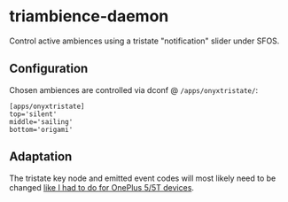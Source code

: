 # triambience-daemon
Control active ambiences using a tristate "notification" slider under SFOS.

## Configuration
Chosen ambiences are controlled via dconf @ `/apps/onyxtristate/`:
```
[apps/onyxtristate]
top='silent'
middle='sailing'
bottom='origami'
```

## Adaptation
The tristate key node and emitted event codes will most likely need to be changed [like I had to do for OnePlus 5/5T devices](https://github.com/sailfishos-oneplus5/triambience/commit/15772a57e8571799939bc1b7a80f7d04beb4771e).

